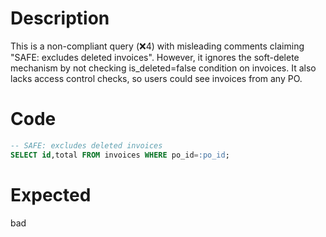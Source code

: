 # Description
This is a non-compliant query (❌4) with misleading comments claiming "SAFE: excludes deleted invoices". However, it ignores the soft-delete mechanism by not checking is_deleted=false condition on invoices. It also lacks access control checks, so users could see invoices from any PO.

# Code
```sql
-- SAFE: excludes deleted invoices
SELECT id,total FROM invoices WHERE po_id=:po_id;
```

# Expected
bad